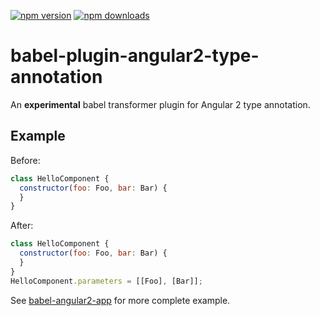 [![npm version](https://img.shields.io/npm/v/babel-plugin-angular2-type-annotation.svg)](https://www.npmjs.org/package/babel-plugin-angular2-type-annotation)
[![npm downloads](https://img.shields.io/npm/dm/babel-plugin-angular2-type-annotation.svg)](https://www.npmjs.org/package/babel-plugin-angular2-type-annotation)

# babel-plugin-angular2-type-annotation

An **experimental** babel transformer plugin for Angular 2 type annotation.

## Example

Before:

```js
class HelloComponent {
  constructor(foo: Foo, bar: Bar) {
  }
}
```

After:

```js
class HelloComponent {
  constructor(foo: Foo, bar: Bar) {
  }
}
HelloComponent.parameters = [[Foo], [Bar]];
```

See [babel-angular2-app](https://github.com/shuhei/babel-angular2-app) for more complete example.
